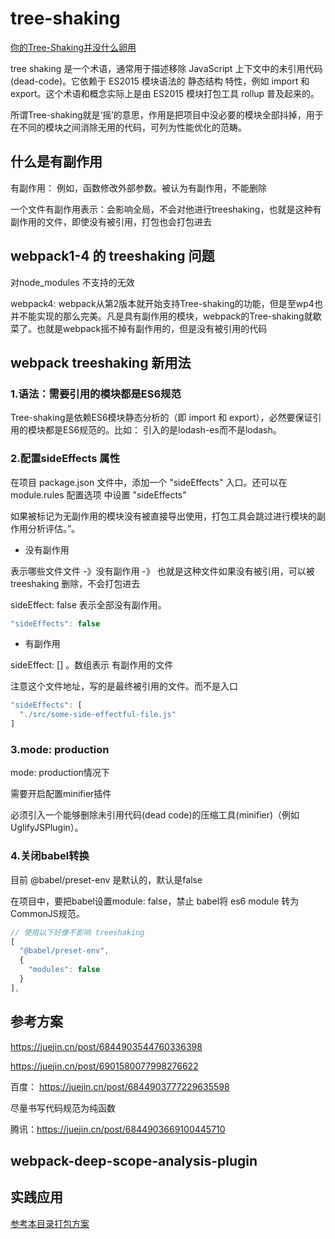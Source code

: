 # tree-shaking

[你的Tree-Shaking并没什么卵用](https://zhuanlan.zhihu.com/p/32831172)

tree shaking 是一个术语，通常用于描述移除 JavaScript 上下文中的未引用代码(dead-code)。它依赖于 ES2015 模块语法的 静态结构 特性，例如 import 和 export。这个术语和概念实际上是由 ES2015 模块打包工具 rollup 普及起来的。

所谓Tree-shaking就是‘摇’的意思，作用是把项目中没必要的模块全部抖掉，用于在不同的模块之间消除无用的代码，可列为性能优化的范畴。

## 什么是有副作用

有副作用： 例如，函数修改外部参数。被认为有副作用，不能删除

一个文件有副作用表示：会影响全局，不会对他进行treeshaking，也就是这种有副作用的文件，即使没有被引用，打包也会打包进去

## webpack1-4 的 treeshaking 问题

对node_modules 不支持的无效  

webpack4: webpack从第2版本就开始支持Tree-shaking的功能，但是至wp4也并不能实现的那么完美。凡是具有副作用的模块，webpack的Tree-shaking就歇菜了。也就是webpack摇不掉有副作用的，但是没有被引用的代码

## webpack treeshaking 新用法

### 1.语法：需要引用的模块都是ES6规范

Tree-shaking是依赖ES6模块静态分析的（即 import 和 export），必然要保证引用的模块都是ES6规范的。比如： 引入的是lodash-es而不是lodash。

### 2.配置sideEffects 属性

在项目 package.json 文件中，添加一个 "sideEffects" 入口。还可以在 module.rules 配置选项 中设置 "sideEffects"

如果被标记为无副作用的模块没有被直接导出使用，打包工具会跳过进行模块的副作用分析评估。”。

- 没有副作用

表示哪些文件文件 -》没有副作用 -》 也就是这种文件如果没有被引用，可以被 treeshaking 删除，不会打包进去

sideEffect: false 表示全部没有副作用。

```js
"sideEffects": false
```

- 有副作用

sideEffect: [] 。数组表示 有副作用的文件

注意这个文件地址，写的是最终被引用的文件。而不是入口

```js
"sideEffects": [
  "./src/some-side-effectful-file.js"
]
```

### 3.mode: production

mode: production情况下

需要开启配置minifier插件

必须引入一个能够删除未引用代码(dead code)的压缩工具(minifier)（例如 UglifyJSPlugin）。

### 4.关闭babel转换

目前 @babel/preset-env 是默认的，默认是false

在项目中，要把babel设置module: false，禁止 babel将 es6 module 转为CommonJS规范。

```js
// 使用以下好像不影响 treeshaking 
[
  "@babel/preset-env",
  {
    "modules": false
  }
],
```

## 参考方案

<https://juejin.cn/post/6844903544760336398>

<https://juejin.cn/post/6901580077998276622>

百度： <https://juejin.cn/post/6844903777229635598>

尽量书写代码规范为纯函数

腾讯：<https://juejin.cn/post/6844903669100445710>

## webpack-deep-scope-analysis-plugin

## 实践应用

[参考本目录打包方案](./libpack.md)
